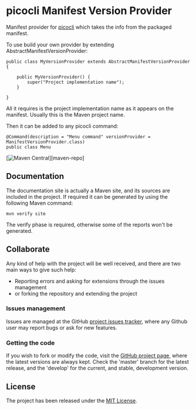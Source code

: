 # picocli Manifest Version Provider

Manifest provider for [picocli](https://picocli.info/) which takes the info from the packaged manifest.

To use build your own provider by extending AbstractManifestVersionProvider:

```
public class MyVersionProvider extends AbstractManifestVersionProvider {

    public MyVersionProvider() {
        super("Project implementation name");
    }

}
```

All it requires is the project implementation name as it appears on the manifest. Usually this is the Maven project name.

Then it can be added to any picocli command:

```
@Command(description = "Menu command" versionProvider = ManifestVersionProvider.class)
public class Menu
```

[![Maven Central](https://img.shields.io/maven-central/v/com.bernardomg.cli/picocli-manifest-version-provider.svg)][maven-repo]

## Documentation

The documentation site is actually a Maven site, and its sources are included in the project. If required it can be generated by using the following Maven command:

```
mvn verify site
```

The verify phase is required, otherwise some of the reports won't be generated.

## Collaborate

Any kind of help with the project will be well received, and there are two main ways to give such help:

- Reporting errors and asking for extensions through the issues management
- or forking the repository and extending the project

### Issues management

Issues are managed at the GitHub [project issues tracker][issues], where any Github user may report bugs or ask for new features.

### Getting the code

If you wish to fork or modify the code, visit the [GitHub project page][scm], where the latest versions are always kept. Check the 'master' branch for the latest release, and the 'develop' for the current, and stable, development version.

## License

The project has been released under the [MIT License][license].

[issues]: https://github.com/bernardo-mg/picocli-manifest-version-provider/issues
[license]: https://www.opensource.org/licenses/mit-license.php
[scm]: https://github.com/bernardo-mg/picocli-manifest-version-provider
